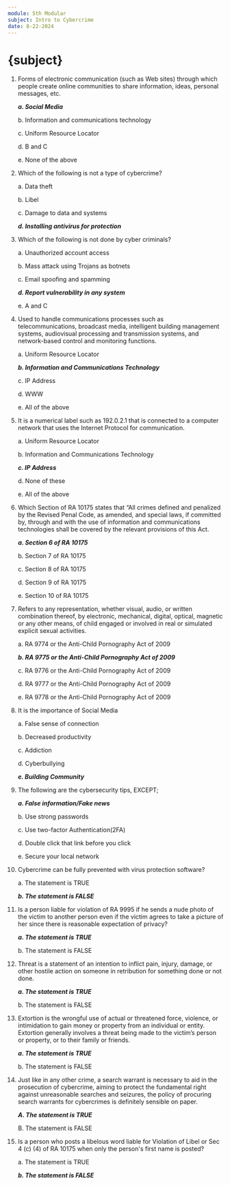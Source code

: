 ```yaml
---
module: 5th Modular
subject: Intro to Cybercrime
date: 8-22-2024
---
```


# {subject}

1. Forms of electronic communication (such as Web sites) through which people create online communities to share information, ideas, personal messages, etc.

   **_a. Social Media_**

   b. Information and communications technology

   c. Uniform Resource Locator

   d. B and C

   e. None of the above

2. Which of the following is not a type of cybercrime?

   a. Data theft

   b. Libel

   c. Damage to data and systems

   **_d. Installing antivirus for protection_**

3. Which of the following is not done by cyber criminals?

   a. Unauthorized account access

   b. Mass attack using Trojans as botnets

   c. Email spoofing and spamming

   **_d. Report vulnerability in any system_**

   e. A and C

4. Used to handle communications processes such as telecommunications, broadcast media, intelligent building management systems, audiovisual processing and transmission systems, and network-based control and monitoring functions.

   a. Uniform Resource Locator

   **_b. Information and Communications Technology_**

   c. IP Address

   d. WWW

   e. All of the above

5. It is a numerical label such as 192.0.2.1 that is connected to a computer network that uses the Internet Protocol for communication.

   a. Uniform Resource Locator

   b. Information and Communications Technology

   **_c. IP Address_**

   d. None of these

   e. All of the above

6. Which Section of RA 10175 states that “All crimes defined and penalized by the Revised Penal Code, as amended, and special laws, if committed by, through and with the use of information and communications technologies shall be covered by the relevant provisions of this Act.

   **_a. Section 6 of RA 10175_**

   b. Section 7 of RA 10175

   c. Section 8 of RA 10175

   d. Section 9 of RA 10175

   e. Section 10 of RA 10175

7. Refers to any representation, whether visual, audio, or written combination thereof, by electronic, mechanical, digital, optical, magnetic or any other means, of child engaged or involved in real or simulated explicit sexual activities.

   a. RA 9774 or the Anti-Child Pornography Act of 2009

   **_b. RA 9775 or the Anti-Child Pornography Act of 2009_**

   c. RA 9776 or the Anti-Child Pornography Act of 2009

   d. RA 9777 or the Anti-Child Pornography Act of 2009

   e. RA 9778 or the Anti-Child Pornography Act of 2009

8. It is the importance of Social Media

   a. False sense of connection

   b. Decreased productivity

   c. Addiction

   d. Cyberbullying

   **_e. Building Community_**

9. The following are the cybersecurity tips, EXCEPT;

   **_a. False information/Fake news_**

   b. Use strong passwords

   c. Use two-factor Authentication(2FA)

   d. Double click that link before you click

   e. Secure your local network

10. Cybercrime can be fully prevented with virus protection software?

    a. The statement is TRUE

    **_b. The statement is FALSE_**

11. Is a person liable for violation of RA 9995 if he sends a nude photo of the victim to another person even if the victim agrees to take a picture of her since there is reasonable expectation of privacy?

    **_a. The statement is TRUE_**

    b. The statement is FALSE

12. Threat is a statement of an intention to inflict pain, injury, damage, or other hostile action on someone in retribution for something done or not done.

    **_a. The statement is TRUE_**

    b. The statement is FALSE

13. Extortion is the wrongful use of actual or threatened force, violence, or intimidation to gain money or property from an individual or entity. Extortion generally involves a threat being made to the victim’s person or property, or to their family or friends.

    **_a. The statement is TRUE_**

    b. The statement is FALSE

14. Just like in any other crime, a search warrant is necessary to aid in the prosecution of cybercrime, aiming to protect the fundamental right against unreasonable searches and seizures, the policy of procuring search warrants for cybercrimes is definitely sensible on paper.

    **_A. The statement is TRUE_**

    B. The statement is FALSE

15. Is a person who posts a libelous word liable for Violation of Libel or Sec 4 (c) (4) of RA 10175 when only the person's first name is posted?

    a. The statement is TRUE

    **_b. The statement is FALSE_**

